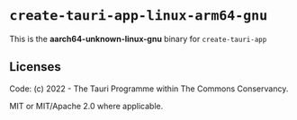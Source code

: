 # `create-tauri-app-linux-arm64-gnu`

This is the **aarch64-unknown-linux-gnu** binary for `create-tauri-app`

## Licenses

Code: (c) 2022 - The Tauri Programme within The Commons Conservancy.

MIT or MIT/Apache 2.0 where applicable.
